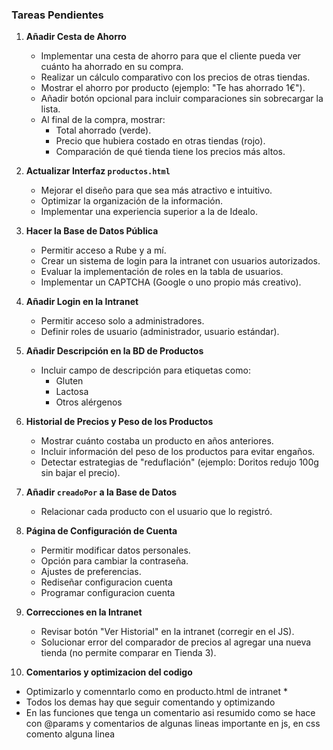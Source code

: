### Tareas Pendientes

1. **Añadir Cesta de Ahorro**
   - Implementar una cesta de ahorro para que el cliente pueda ver cuánto ha ahorrado en su compra.
   - Realizar un cálculo comparativo con los precios de otras tiendas.
   - Mostrar el ahorro por producto (ejemplo: "Te has ahorrado 1€").
   - Añadir botón opcional para incluir comparaciones sin sobrecargar la lista.
   - Al final de la compra, mostrar:
     - Total ahorrado (verde).
     - Precio que hubiera costado en otras tiendas (rojo).
     - Comparación de qué tienda tiene los precios más altos.

2. **Actualizar Interfaz `productos.html`**
   - Mejorar el diseño para que sea más atractivo e intuitivo.
   - Optimizar la organización de la información.
   - Implementar una experiencia superior a la de Idealo.

3. **Hacer la Base de Datos Pública**
   - Permitir acceso a Rube y a mí.
   - Crear un sistema de login para la intranet con usuarios autorizados.
   - Evaluar la implementación de roles en la tabla de usuarios.
   - Implementar un CAPTCHA (Google o uno propio más creativo).

4. **Añadir Login en la Intranet**
   - Permitir acceso solo a administradores.
   - Definir roles de usuario (administrador, usuario estándar).

5. **Añadir Descripción en la BD de Productos**
   - Incluir campo de descripción para etiquetas como:
     - Gluten
     - Lactosa
     - Otros alérgenos

6. **Historial de Precios y Peso de los Productos**
   - Mostrar cuánto costaba un producto en años anteriores.
   - Incluir información del peso de los productos para evitar engaños.
   - Detectar estrategias de "reduflación" (ejemplo: Doritos redujo 100g sin bajar el precio).

7. **Añadir `creadoPor` a la Base de Datos**
   - Relacionar cada producto con el usuario que lo registró.

8. **Página de Configuración de Cuenta**
   - Permitir modificar datos personales.
   - Opción para cambiar la contraseña.
   - Ajustes de preferencias.
   - Rediseñar configuracion cuenta
   - Programar configuracion cuenta

9. **Correcciones en la Intranet**
   - Revisar botón "Ver Historial" en la intranet (corregir en el JS).
   - Solucionar error del comparador de precios al agregar una nueva tienda (no permite comparar en Tienda 3).

10. **Comentarios y optimizacion del codigo**
   - Optimizarlo y comenntarlo como en producto.html de intranet
      *
   - Todos los demas hay que seguir comentando y optimizando
   - En las funciones que tenga un comentario asi resumido como se hace con @params y comentarios de algunas lineas importante en js, en css comento alguna linea